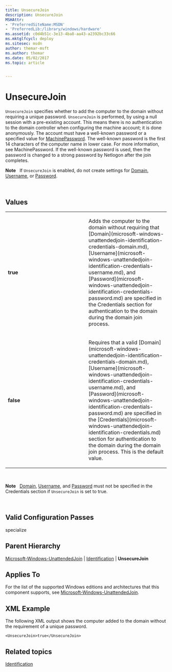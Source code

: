 ```yaml
---
title: UnsecureJoin
description: UnsecureJoin
MSHAttr:
- 'PreferredSiteName:MSDN'
- 'PreferredLib:/library/windows/hardware'
ms.assetid: c0d4b51c-3e13-4ba8-aa43-a2392bc33c66
ms.mktglfcycl: deploy
ms.sitesec: msdn
author: themar-msft
ms.author: themar
ms.date: 05/02/2017
ms.topic: article


---
```


# UnsecureJoin


`UnsecureJoin` specifies whether to add the computer to the domain without requiring a unique password. `UnsecureJoin` is performed, by using a null session with a pre-existing account. This means there is no authentication to the domain controller when configuring the machine account; it is done anonymously. The account must have a well-known password or a specified value for [MachinePassword](microsoft-windows-unattendedjoin-identification-machinepassword.md). The well-known password is the first 14 characters of the computer name in lower case. For more information, see MachinePassword. If the well-known password is used, then the password is changed to a strong password by Netlogon after the join completes.

**Note**  
If `UnsecureJoin` is enabled, do not create settings for [Domain](microsoft-windows-unattendedjoin-identification-credentials-domain.md), [Username](microsoft-windows-unattendedjoin-identification-credentials-username.md), or [Password](microsoft-windows-unattendedjoin-identification-credentials-password.md).

 

## Values


<table>
<colgroup>
<col width="50%" />
<col width="50%" />
</colgroup>
<tbody>
<tr class="odd">
<td><p><strong>true</strong></p></td>
<td><p>Adds the computer to the domain without requiring that [Domain](microsoft-windows-unattendedjoin-identification-credentials-domain.md), [Username](microsoft-windows-unattendedjoin-identification-credentials-username.md), and [Password](microsoft-windows-unattendedjoin-identification-credentials-password.md) are specified in the Credentials section for authentication to the domain during the domain join process.</p></td>
</tr>
<tr class="even">
<td><p><strong>false</strong></p></td>
<td><p>Requires that a valid [Domain](microsoft-windows-unattendedjoin-identification-credentials-domain.md), [Username](microsoft-windows-unattendedjoin-identification-credentials-username.md), and [Password](microsoft-windows-unattendedjoin-identification-credentials-password.md) are specified in the [Credentials](microsoft-windows-unattendedjoin-identification-credentials.md) section for authentication to the domain during the domain join process. This is the default value.</p></td>
</tr>
</tbody>
</table>

 

**Note**  
[Domain](microsoft-windows-unattendedjoin-identification-credentials-domain.md), [Username](microsoft-windows-unattendedjoin-identification-credentials-username.md), and [Password](microsoft-windows-unattendedjoin-identification-credentials-password.md) must not be specified in the Credentials section if `UnsecureJoin` is set to true.

 

## Valid Configuration Passes


specialize

## Parent Hierarchy


[Microsoft-Windows-UnattendedJoin](microsoft-windows-unattendedjoin.md) | [Identification](microsoft-windows-unattendedjoin-identification.md) | **UnsecureJoin**

## Applies To


For the list of the supported Windows editions and architectures that this component supports, see [Microsoft-Windows-UnattendedJoin](microsoft-windows-unattendedjoin.md).

## XML Example


The following XML output shows the computer added to the domain without the requirement of a unique password.

```
<UnsecureJoin>true</UnsecureJoin>
```

## Related topics


[Identification](microsoft-windows-unattendedjoin-identification.md)

 

 








